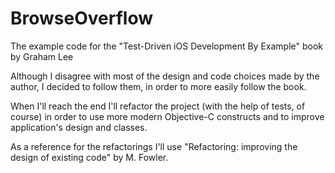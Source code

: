 BrowseOverflow
==============

The example code for the "Test-Driven iOS Development By Example" book by Graham Lee

Although I disagree with most of the design and code choices made by the author, 
I decided to follow them, in order to more easily follow the book.

When I'll reach the end I'll refactor the project (with the help of tests, of course) 
in order to use more modern Objective-C constructs and to improve application's design and classes.

As a reference for the refactorings I'll use "Refactoring: improving the design of existing code" by M. Fowler.

